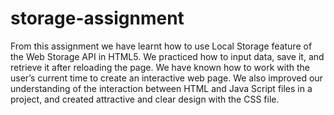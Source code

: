 # storage-assignment
From this assignment we have learnt how to use Local Storage feature of the Web Storage API in HTML5. We practiced how to input data, save it, and retrieve it after reloading the page. We have known how to work with the user’s current time to create an interactive web page. We also improved our understanding of the interaction between HTML and Java Script files in a project, and created attractive and clear design with the CSS file.

